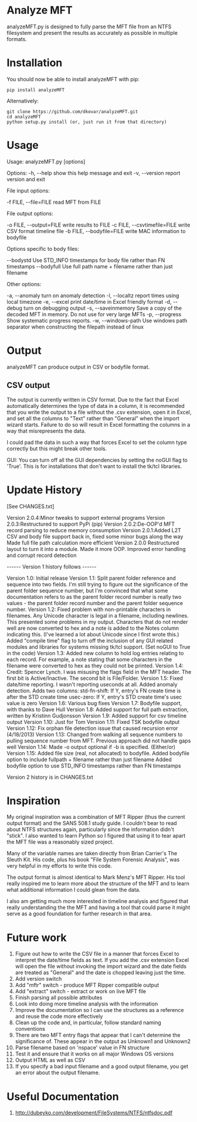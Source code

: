 Analyze MFT
===========

analyzeMFT.py is designed to fully parse the MFT file from an NTFS filesystem
and present the results as accurately as possible in multiple formats.

Installation
===========
You should now be able to install analyzeMFT with pip:

    pip install analyzeMFT
    
Alternatively:

    git clone https://github.com/dkovar/analyzeMFT.git
    cd analyzeMFT
    python setup.py install (or, just run it from that directory)

Usage
===========
Usage: analyzeMFT.py [options]

Options:
  -h, --help            show this help message and exit
  -v, --version         report version and exit
  
File input options:

  -f FILE, --file=FILE  read MFT from FILE

File output options:

  -o FILE, --output=FILE
                        write results to FILE
  -c FILE, --csvtimefile=FILE
                        write CSV format timeline file
  -b FILE, --bodyfile=FILE
                        write MAC information to bodyfile

Options specific to body files:

  --bodystd             Use STD_INFO timestamps for body file rather than FN
                        timestamps
  --bodyfull            Use full path name + filename rather than just
                        filename

Other options:

  -a, --anomaly         turn on anomaly detection
  -l, --localtz         report times using local timezone
  -e, --excel           print date/time in Excel friendly format
  -d, --debug           turn on debugging output
  -s, --saveinmemory    Save a copy of the decoded MFT in memory. Do not use
                        for very large MFTs
  -p, --progress        Show systematic progress reports.
  -w, --windows-path    Use windows path separator when constructing the filepath instead of linux

Output
=========

analyzeMFT can produce output in CSV or bodyfile format.

CSV output
---------
The output is currently written in CSV format. Due to the fact that Excel
automatically determines the type of data in a column, it is recommended that
you write the output to a file without the .csv extension, open it in Excel, and
set all the columns to "Text" rather than "General" when the import wizard
starts. Failure to do so will result in Excel formatting the columns in a way
that misrepresents the data.

I could pad the data in such a way that forces Excel to set the column type correctly
but this might break other tools.

GUI:
You can turn off all the GUI dependencies by setting the noGUI flag to 'True'. This is for installations that don't want to install the tk/tcl libraries.

Update History
=============
[See CHANGES.txt]

Version 2.0.4:Minor tweaks to support external programs
Version 2.0.3:Restructured to support PyPi (pip)
Version 2.0.2:De-OOP'd MFT record parsing to reduce memory consumption
Version 2.0.1:Added L2T CSV and body file support back in, fixed some minor bugs along the way
              Made full file path calculation more efficient
Version 2.0.0 Restructured layout to turn it into a module.
              Made it more OOP.
              Improved error handling and corrupt record detection
              
------ Version 1 history follows ------

Version 1.0: Initial release
Version 1.1: Split parent folder reference and sequence into two fields. I'm still trying to figure out the
             significance of the parent folder sequence number, but I'm convinced that what some documentation
             refers to as the parent folder record number is really two values - the parent folder record number
             and the parent folder sequence number.
Version 1.2: Fixed problem with non-printable characters in filenames. Any Unicode character is legal in a
             filename, including newlines. This presented some problems in my output. Characters that do not
             render well are now converted to hex and a note is added to the Notes column indicating this.
             (I've learned a lot about Unicode since I first wrote this.)
             Added "compile time" flag to turn off the inclusion of any GUI related modules and libraries
             for systems missing tk/tcl support. (Set noGUI to True in the code)
Version 1.3: Added new column to hold log entries relating to each record. For example, a note stating that
             some characters in the filename were converted to hex as they could not be printed.
Version 1.4: Credit: Spencer Lynch. I was misusing the flags field in the MFT header. The first bit is
             Active/Inactive. The second bit is File/Folder.
Version 1.5: Fixed date/time reporting. I wasn't reporting useconds at all.
             Added anomaly detection. Adds two columns:
                    std-fn-shift:  If Y, entry's FN create time is after the STD create time
                    usec-zero: If Y, entry's STD create time's usec value is zero
Version 1.6: Various bug fixes
Version 1.7: Bodyfile support, with thanks to Dave Hull
Version 1.8: Added support for full path extraction, written by Kristinn Gudjonsson
Version 1.9: Added support for csv timeline output
Version 1.10: Just for Tom
Version 1.11: Fixed TSK bodyfile output
Version 1.12: Fix orphan file detection issue that caused recursion error (4/18/2013)
Version 1.13: Changed from walking all sequence numbers to pulling sequence number from MFT. Previous approach did not handle
              gaps well
Version 1.14: Made -o output optional if -b is specified. (Either/or)
Version 1.15: Added file size (real, not allocated) to bodyfile.
              Added bodyfile option to include fullpath + filename rather than just filename
              Added bodyfile option to use STD_INFO timestamps rather than FN timestamps


Version 2 history is in CHANGES.txt






Inspiration
===========
My original inspiration was a combination of MFT Ripper (thus the current output format) and the
SANS 508.1 study guide. I couldn't bear to read about NTFS structures again,
particularly since the information didn't "stick". I also wanted to learn Python
so I figured that using it to tear apart the MFT file was a reasonably sized
project.

Many of the variable names are taken directly from Brian Carrier's The Sleuth Kit. His code, plus his
book "File System Forensic Analysis", was very helpful in my efforts to write this code.

The output format is almost identical to Mark Menz's MFT Ripper. His tool really inspired me to learn
more about the structure of the MFT and to learn what additional information I could glean from
the data.

I also am getting much more interested in timeline analysis and figured that really understanding the
the MFT and having a tool that could parse it might serve as a good foundation
for further research in that area.


Future work
===========

1) Figure out how to write the CSV file in a manner that forces Excel to interpret the date/time
fields as text. If you add the .csv extension Excel will open the file without invoking the import
wizard and the date fields are treated as "General" and the date is chopped leaving just the time.
2) Add version switch
3) Add "mftr" switch - produce MFT Ripper compatible output
4) Add "extract" switch - extract or work on live MFT file
5) Finish parsing all possible attributes
6) Look into doing more timeline analysis with the information
7) Improve the documentation so I can use the structures as a reference and reuse the code more effectively
8) Clean up the code and, in particular, follow standard naming conventions
9) There are two MFT entry flags that appear that I can't determine the significance of. These appear in
    the output as Unknown1 and Unknown2
10) Parse filename based on 'nspace' value in FN structure
11) Test it and ensure that it works on all major Windows OS versions
12) Output HTML as well as CSV
13) If you specify a bad input filename and a good output filename, you get an
error about the output filename.


Useful Documentation
====================

1) http://dubeyko.com/development/FileSystems/NTFS/ntfsdoc.pdf
